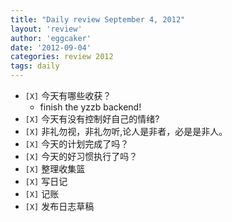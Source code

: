 ```yaml
---
title: "Daily review September 4, 2012" 
layout: 'review'
author: 'eggcaker'
date: '2012-09-04'
categories: review 2012
tags: daily
---
```



  * `[X]` 今天有哪些收获？ 
    * finish the yzzb backend! 
  * `[X]` 今天有没有控制好自己的情绪? 
  * `[X]` 非礼勿视，非礼勿听,论人是非者，必是是非人。 
  * `[X]` 今天的计划完成了吗？ 
  * `[X]` 今天的好习惯执行了吗？ 
  * `[X]` 整理收集篮 
  * `[X]` 写日记 
  * `[X]` 记账 
  * `[X]` 发布日志草稿 

